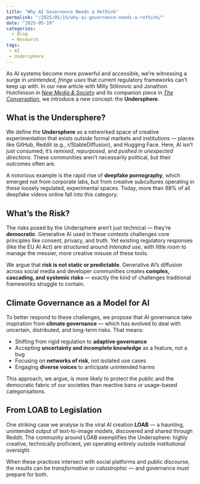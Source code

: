 ```yaml
---
title: "Why AI Governance Needs a Rethink"
permalink: "/2025/05/19/why-ai-governance-needs-a-rethink/"
date: "2025-05-19"
categories:
  - Blog
  - Research
tags:
 - AI
 - Undersphere
---
```


As AI systems become more powerful and accessible, we’re witnessing a surge in *unintended, fringe uses* that current regulatory frameworks can’t keep up with. In our new article with Milly Stilinovic and Jonathon Hutchinson in [*New Media & Society*](https://doi.org/10.1177/14614448251338511) and its companion piece in [*The Conversation*](https://theconversation.com/ai-is-moving-fast-climate-policy-provides-valuable-lessons-for-how-to-keep-it-in-check-255624), we introduce a new concept: the **Undersphere**.

## What is the Undersphere?

We define the **Undersphere** as a networked space of creative experimentation that exists outside formal markets and institutions — places like GitHub, Reddit (e.g., r/StableDiffusion), and Hugging Face. Here, AI isn’t just consumed; it’s *remixed*, *repurposed*, and *pushed in unexpected directions*. These communities aren’t necessarily political, but their outcomes often are.

A notorious example is the rapid rise of **deepfake pornography**, which emerged not from corporate labs, but from creative subcultures operating in these loosely regulated, experimental spaces. Today, more than 98% of all deepfake videos online fall into this category.

## What’s the Risk?

The risks posed by the Undersphere aren’t just technical — they’re **democratic**. Generative AI used in these contexts challenges core principles like consent, privacy, and truth. Yet existing regulatory responses (like the EU AI Act) are structured around *intended use*, with little room to manage the messier, more creative misuse of these tools.

We argue that **risk is not static or predictable**. Generative AI’s diffusion across social media and developer communities creates **complex, cascading, and systemic risks** — exactly the kind of challenges traditional frameworks struggle to contain.


## Climate Governance as a Model for AI

To better respond to these challenges, we propose that AI governance take inspiration from **climate governance** — which has evolved to deal with uncertain, distributed, and long-term risks. That means:

- Shifting from rigid regulation to **adaptive governance**
- Accepting **uncertainty and incomplete knowledge** as a feature, not a bug
- Focusing on **networks of risk**, not isolated use cases
- Engaging **diverse voices** to anticipate unintended harms

This approach, we argue, is more likely to protect the public and the democratic fabric of our societies than reactive bans or usage-based categorisations.

## From LOAB to Legislation

One striking case we analyse is the viral AI creation **LOAB** — a haunting, unintended output of text-to-image models, discovered and shared through Reddit. The community around LOAB exemplifies the Undersphere: highly creative, technically proficient, yet operating entirely outside institutional oversight.

When these practices intersect with social platforms and public discourse, the results can be *transformative or catastrophic* — and governance must prepare for both.
